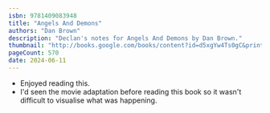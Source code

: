```yaml
---
isbn: 9781409083948
title: "Angels And Demons"
authors: "Dan Brown"
description: "Declan's notes for Angels And Demons by Dan Brown."
thumbnail: "http://books.google.com/books/content?id=d5xgYw4Ts0gC&printsec=frontcover&img=1&zoom=5&source=gbs_api"
pageCount: 570
date: 2024-06-11
---
```

- Enjoyed reading this.
- I'd seen the movie adaptation before reading this book so it wasn't difficult to visualise what was happening.